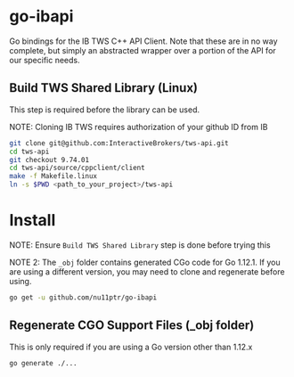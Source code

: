 # go-ibapi

Go bindings for the IB TWS C++ API Client. Note that these are in no way complete, but simply an abstracted wrapper over a portion of the API for our specific needs.

## Build TWS Shared Library (Linux)

This step is required before the library can be used.

NOTE: Cloning IB TWS requires authorization of your github ID from IB

```bash
git clone git@github.com:InteractiveBrokers/tws-api.git
cd tws-api
git checkout 9.74.01
cd tws-api/source/cppclient/client
make -f Makefile.linux
ln -s $PWD <path_to_your_project>/tws-api
```

# Install

NOTE: Ensure `Build TWS Shared Library` step is done before trying this

NOTE 2: The `_obj` folder contains generated CGo code for Go 1.12.1. If you are using a different version, you may need to clone and regenerate before using.

```bash
go get -u github.com/nu11ptr/go-ibapi
```

## Regenerate CGO Support Files (_obj folder)

This is only required if you are using a Go version other than 1.12.x

```bash
go generate ./...
```

